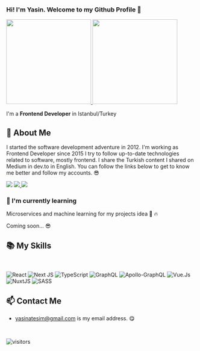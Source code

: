 ### Hi! I'm Yasin. Welcome to my Github Profile 👋


<a href="https://github.com/yasinatesim">
  <img height="225" src="https://github-readme-stats.vercel.app/api?username=yasinatesim&show_icons=true&theme=dark&include_all_commits=true&count_private=true"/>
  <img height="225" src="https://github-readme-stats.vercel.app/api/top-langs/?username=yasinatesim&theme=dark"/>
</a>



I'm a **Frontend Developer** in Istanbul/Turkey


## 📖 About Me

I started the software development adventure in 2012.  I'm working as Frontend Developer since 2015 I try to follow up-to-date technologies related to software, mostly frontend. I share the Turkish content I shared on Medium in dev.to in English. You can follow the links below to get to know me better and follow my accounts. 😎

<p>
<a href="https://www.linkedin.com/in/yasinatesim"><img src="https://img.shields.io/badge/Linkedin-%23303036?logo=linkedin&color=%23303036&style=flat-square"></a>

<a href="https://medium.com/@yasinatesim">
<img src="https://img.shields.io/badge/Medium-%23303036?logo=medium&color=%23303036&style=flat-square">
</a>
<a href="https://dev.to/@yasinatesim">
<img src="https://img.shields.io/badge/dev.to-%23303036?logo=dev.to&color=%23303036&style=flat-square">
</a>
</p>

### 🌱  I'm currently learning 

Microservices and machine learning for my projects idea 💪 🔥

Coming soon... 😎

## 📚 My Skills

<br>

<p>
  <img alt="React" src="https://img.shields.io/badge/react-%2320232a.svg?style=for-the-badge&logo=react&logoColor=%2361DAFB"/>
  <img alt="Next JS" src="https://img.shields.io/badge/nextjs-%23000000.svg?style=for-the-badge&logo=next.js&logoColor=white"/>

  <img alt="TypeScript" src="https://img.shields.io/badge/typescript-%23007ACC.svg?style=for-the-badge&logo=typescript&logoColor=white"/>

  <img alt="GraphQL" src="https://img.shields.io/badge/-GraphQL-000000?style=for-the-badge&logo=graphql"/>
  
<img alt="Apollo-GraphQL" src="https://img.shields.io/badge/-ApolloGraphQL-311C87?style=for-the-badge&logo=apollo-graphql"/>
  
  <img alt="Vue.Js" src="https://img.shields.io/badge/-Vue.js-black?style=for-the-badge&logo=vue.js"/>


  <img alt="NuxtJS" src="https://img.shields.io/badge/NuxtJS-black.svg?style=for-the-badge&logo=Nuxt.JS"/>
<img alt="SASS" src="https://img.shields.io/badge/SASS-hotpink.svg?style=for-the-badge&logo=SASS&logoColor=white"/>
</p>

## 📫 Contact Me
-  yasinatesim@gmail.com is my email address. 😋


<br>

![visitors](https://img.shields.io/badge/dynamic/json?color=informational&label=visitor%20count&query=value&url=https://api.countapi.xyz/hit/yasinatesim.yasinatesim/readme)
